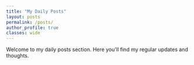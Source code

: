 ```yaml
---
title: "My Daily Posts"
layout: posts
permalink: /posts/
author_profile: true
classes: wide
---
```


Welcome to my daily posts section. Here you'll find my regular updates and thoughts. 